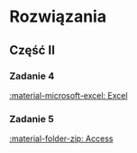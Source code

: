 # Rozwiązania

## Część II

### Zadanie 4

[:material-microsoft-excel: Excel](../../../assets/2016_4.xlsx)

### Zadanie 5

[:material-folder-zip: Access](../../../assets/2016_5.zip)
